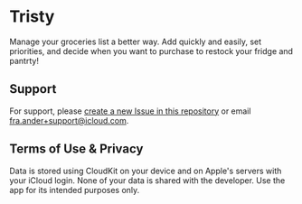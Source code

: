 # Tristy
Manage your groceries list a better way. Add quickly and easily, set priorities, and decide when you want to purchase to restock your fridge and pantrty!

<!--
## Screenshots
<table>
  <tr>
    <td><img src="https://user-images.githubusercontent.com/57777918/203652813-d801daf0-2c74-444f-9b1c-efcb3225740c.png" width="200"/></td>
    <td><img src="https://user-images.githubusercontent.com/57777918/203652812-27df7ad2-30e9-4ee1-a8be-14bd6b3f4daf.png" width="200"/></td>
    <td><img src="https://user-images.githubusercontent.com/57777918/203652809-10674a0f-e5a7-495f-8eb3-2024633961c6.png" width="200"/></td>
    <td><img src="https://user-images.githubusercontent.com/57777918/203652811-4ac9b1ac-5c97-464a-b327-62f17a9d4127.png" width="200"/></td>
  </tr>
   <tr>
    <td align="center">Main page</td>
    <td align="center">Groups</td>
    <td align="center">Tags</td>
    <td align="center">Setup</td>
  </tr>
 </table>
-->

## Support
For support, please [create a new Issue in this repository](https://github.com/fraander/tristy/issues/new/choose) or email [fra.ander+support@icloud.com](mailto:fra.ander+support@icloud.com).

## Terms of Use & Privacy
Data is stored using CloudKit on your device and on Apple's servers with your iCloud login. None of your data is shared with the developer. Use the app for its intended purposes only.
